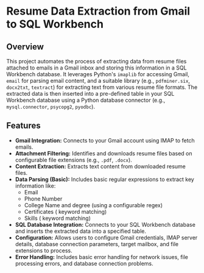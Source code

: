 # Resume Data Extraction from Gmail to SQL Workbench

## Overview

This project automates the process of extracting data from resume files attached to emails in a Gmail inbox and storing this information in a SQL Workbench database. It leverages Python's `imaplib` for accessing Gmail, `email` for parsing email content, and a suitable library (e.g., `pdfminer.six`, `docx2txt`, `textract`) for extracting text from various resume file formats. The extracted data is then inserted into a pre-defined table in your SQL Workbench database using a Python database connector (e.g., `mysql.connector`, `psycopg2`, `pyodbc`).

## Features

* **Gmail Integration:** Connects to your Gmail account using IMAP to fetch emails.
* **Attachment Filtering:** Identifies and downloads resume files based on configurable file extensions (e.g., `.pdf`, `.docx`).
* **Content Extraction:** Extracts text content from downloaded resume files.
* **Data Parsing (Basic):** Includes basic regular expressions to extract key information like:
    * Email
    * Phone Number
    * College Name and degree (using a configurable regex)
    * Certificates ( keyword matching)
    * Skills ( keyword matching)
* **SQL Database Integration:** Connects to your SQL Workbench database and inserts the extracted data into a specified table.
* **Configuration:** Allows users to configure Gmail credentials, IMAP server details, database connection parameters, target mailbox, and file extensions to process.
* **Error Handling:** Includes basic error handling for network issues, file processing errors, and database connection problems.
